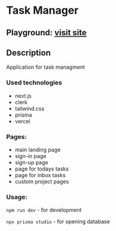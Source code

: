 # Task Manager

## Playground: [visit site](https://task-managment-virid.vercel.app/)
## Description
Application for task managment

### Used technologies

- next.js
- clerk
- tailwind.css
- prisma
- vercel

### Pages:

- main landing page
- sign-in page
- sign-up page
- page for todays tasks
- page for inbox tasks
- custom project pages

### Usage:
`npm run dev` - for development

`npx prisma studio` - for opening database
